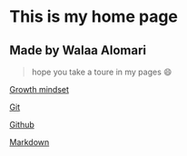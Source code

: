 # **This is my home page** 
## Made by Walaa Alomari 





> hope you take a toure in my pages 
 :smile: 













[Growth mindset](https://wala93.github.io/reading-notes/Growth-mindset)

[Git](https://wala93.github.io/reading-notes/Git)

[Github](https://wala93.github.io/reading-notes/Github)

[Markdown](https://wala93.github.io/reading-notes/markdown)




